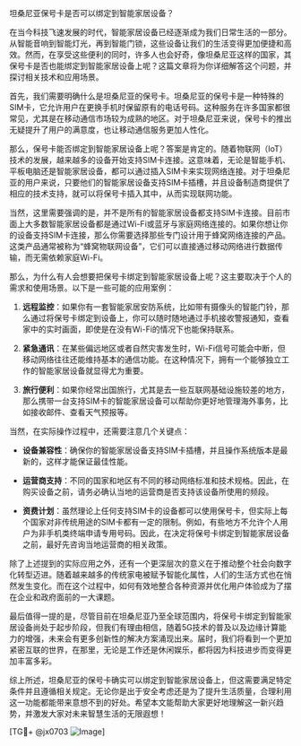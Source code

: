 坦桑尼亚保号卡是否可以绑定到智能家居设备？

在当今科技飞速发展的时代，智能家居设备已经逐渐成为我们日常生活的一部分。从智能音响到智能灯光，再到智能门锁，这些设备让我们的生活变得更加便捷和高效。然而，在享受这些便利的同时，许多人也会好奇，像坦桑尼亚这样的国家，其保号卡是否也能绑定到智能家居设备上呢？这篇文章将为你详细解答这个问题，并探讨相关技术和应用场景。

首先，我们需要明确什么是坦桑尼亚的保号卡。坦桑尼亚的保号卡是一种特殊的SIM卡，它允许用户在更换手机时保留原有的电话号码。这种服务在许多国家都很常见，尤其是在移动通信市场较为成熟的地区。对于坦桑尼亚来说，保号卡的推出无疑提升了用户的满意度，也让移动通信服务更加人性化。

那么，保号卡能否绑定到智能家居设备上呢？答案是肯定的。随着物联网（IoT）技术的发展，越来越多的设备开始支持SIM卡连接。这意味着，无论是智能手机、平板电脑还是智能家居设备，都可以通过插入SIM卡来实现网络连接。对于坦桑尼亚的用户来说，只要他们的智能家居设备支持SIM卡插槽，并且设备制造商提供了相应的技术支持，就可以将保号卡插入其中，从而实现联网功能。

当然，这里需要强调的是，并不是所有的智能家居设备都支持SIM卡连接。目前市面上大多数智能家居设备都是通过Wi-Fi或蓝牙与家庭网络连接的。如果你想让你的设备支持SIM卡连接，那么你需要选择那些专门设计用于蜂窝网络连接的产品。这类产品通常被称为“蜂窝物联网设备”，它们可以直接通过移动网络进行数据传输，而无需依赖家庭Wi-Fi。

那么，为什么有人会想要把保号卡绑定到智能家居设备上呢？这主要取决于个人的需求和使用场景。以下是一些可能的应用案例：

1. **远程监控**：如果你有一套智能家居安防系统，比如带有摄像头的智能门铃，那么通过将保号卡绑定到设备上，你可以随时随地通过手机接收警报通知，查看家中的实时画面，即使是在没有Wi-Fi的情况下也能保持联系。

2. **紧急通讯**：在某些偏远地区或者自然灾害发生时，Wi-Fi信号可能会中断，但移动网络往往还能维持基本的通信功能。在这种情况下，拥有一个能够独立工作的智能家居设备就显得尤为重要。

3. **旅行便利**：如果你经常出国旅行，尤其是去一些互联网基础设施较差的地方，那么携带一台支持SIM卡的智能家居设备可以帮助你更好地管理海外事务，比如接收邮件、查看天气预报等。

当然，在实际操作过程中，还需要注意几个关键点：

- **设备兼容性**：确保你的智能家居设备支持SIM卡插槽，并且操作系统版本是最新的，这样才能保证最佳性能。
  
- **运营商支持**：不同的国家和地区有不同的移动网络标准和技术规格。因此，在购买设备之前，请务必确认当地的运营商是否支持该设备所使用的频段。

- **资费计划**：虽然理论上任何支持SIM卡的设备都可以使用保号卡，但实际上每个国家对非传统用途的SIM卡都有一定的限制。例如，有些地方不允许个人用户为非手机类终端申请专用号码。因此，在决定将保号卡绑定到智能家居设备之前，最好先咨询当地运营商的相关政策。

除了上述提到的实际应用之外，还有一个更深层次的意义在于推动整个社会向数字化转型迈进。随着越来越多的传统家电被赋予智能化属性，人们的生活方式也在悄然发生变化。而在这个过程中，如何有效地整合各种资源并优化用户体验成为了摆在企业和政府面前的一大课题。

最后值得一提的是，尽管目前在坦桑尼亚乃至全球范围内，将保号卡绑定到智能家居设备尚处于起步阶段，但我们有理由相信，随着5G技术的普及以及边缘计算能力的增强，未来会有更多创新性的解决方案涌现出来。届时，我们将看到一个更加紧密互联的世界，在那里，无论是工作还是休闲娱乐，都将因为科技进步而变得更加丰富多彩。

综上所述，坦桑尼亚的保号卡确实可以绑定到智能家居设备上，但这需要满足特定条件并且遵循相关规定。无论你是出于安全考虑还是为了提升生活质量，合理利用这一功能都能带来意想不到的好处。希望本文能帮助大家更好地理解这一新兴趋势，并激发大家对未来智慧生活的无限遐想！

[TG💪+ @jx0703 ![Image](https://github.com/user-attachments/assets/dbca1d08-cadb-493c-b0ec-ad6f7a83f270)]